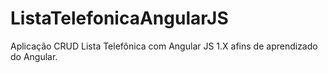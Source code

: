 # ListaTelefonicaAngularJS
Aplicação CRUD Lista Telefônica com Angular JS 1.X afins de aprendizado do Angular.
